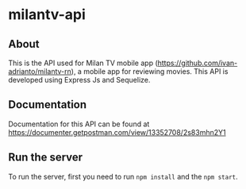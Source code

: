 # milantv-api

## About
This is the API used for Milan TV mobile app (https://github.com/ivan-adrianto/milantv-rn), a mobile app for reviewing movies. 
This API is developed using Express Js and Sequelize. 


## Documentation
Documentation for this API can be found at https://documenter.getpostman.com/view/13352708/2s83mhn2Y1


## Run the server
To run the server, first you need to run `npm install` and the `npm start`.

